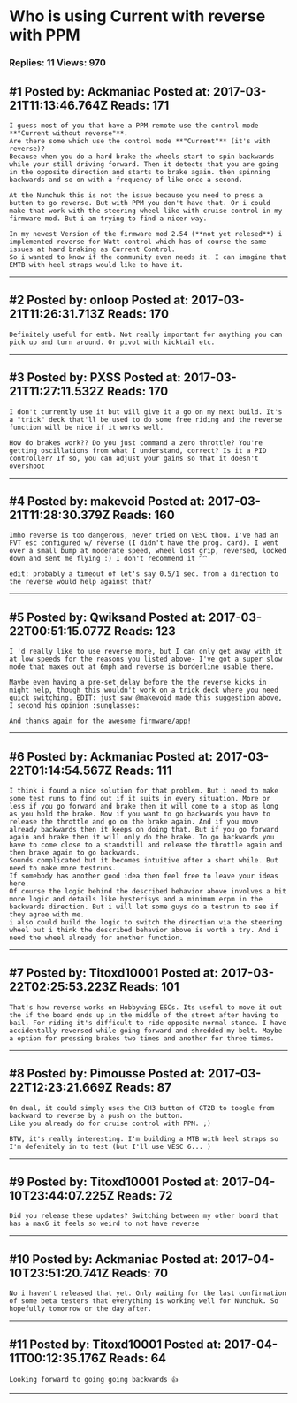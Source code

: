 # Who is using Current with reverse with PPM

### Replies: 11 Views: 970

## \#1 Posted by: Ackmaniac Posted at: 2017-03-21T11:13:46.764Z Reads: 171

```
I guess most of you that have a PPM remote use the control mode **"Current without reverse"**.
Are there some which use the control mode **"Current"** (it's with reverse)?
Because when you do a hard brake the wheels start to spin backwards while your still driving forward. Then it detects that you are going in the opposite direction and starts to brake again. then spinning backwards and so on with a frequency of like once a second.

At the Nunchuk this is not the issue because you need to press a button to go reverse. But with PPM you don't have that. Or i could make that work with the steering wheel like with cruise control in my firmware mod. But i am trying to find a nicer way.

In my newest Version of the firmware mod 2.54 (**not yet relesed**) i implemented reverse for Watt control which has of course the same issues at hard braking as Current Control.
So i wanted to know if the community even needs it. I can imagine that EMTB with heel straps would like to have it.
```

---
## \#2 Posted by: onloop Posted at: 2017-03-21T11:26:31.713Z Reads: 170

```
Definitely useful for emtb. Not really important for anything you can pick up and turn around. Or pivot with kicktail etc.
```

---
## \#3 Posted by: PXSS Posted at: 2017-03-21T11:27:11.532Z Reads: 170

```
I don't currently use it but will give it a go on my next build. It's a "trick" deck that'll be used to do some free riding and the reverse function will be nice if it works well. 

How do brakes work?? Do you just command a zero throttle? You're getting oscillations from what I understand, correct? Is it a PID controller? If so, you can adjust your gains so that it doesn't overshoot
```

---
## \#4 Posted by: makevoid Posted at: 2017-03-21T11:28:30.379Z Reads: 160

```
Imho reverse is too dangerous, never tried on VESC thou. I've had an FVT esc configured w/ reverse (I didn't have the prog. card). I went over a small bump at moderate speed, wheel lost grip, reversed, locked down and sent me flying :) I don't recommend it ^^

edit: probably a timeout of let's say 0.5/1 sec. from a direction to the reverse would help against that?
```

---
## \#5 Posted by: Qwiksand Posted at: 2017-03-22T00:51:15.077Z Reads: 123

```
I 'd really like to use reverse more, but I can only get away with it at low speeds for the reasons you listed above- I've got a super slow mode that maxes out at 6mph and reverse is borderline usable there.

Maybe even having a pre-set delay before the the reverse kicks in might help, though this wouldn't work on a trick deck where you need quick switching. EDIT: just saw @makevoid made this suggestion above, I second his opinion :sunglasses: 

And thanks again for the awesome firmware/app!
```

---
## \#6 Posted by: Ackmaniac Posted at: 2017-03-22T01:14:54.567Z Reads: 111

```
I think i found a nice solution for that problem. But i need to make some test runs to find out if it suits in every situation. More or less if you go forward and brake then it will come to a stop as long as you hold the brake. Now if you want to go backwards you have to release the throttle and go on the brake again. And if you move already backwards then it keeps on doing that. But if you go forward again and brake then it will only do the brake. To go backwards you have to come close to a standstill and release the throttle again and then brake again to go backwards.
Sounds complicated but it becomes intuitive after a short while. But need to make more testruns.
If somebody has another good idea then feel free to leave your ideas here.
Of course the logic behind the described behavior above involves a bit more logic and details like hysterisys and a minimum erpm in the backwards direction. But i will let some guys do a testrun to see if they agree with me.
i also could build the logic to switch the direction via the steering wheel but i think the described behavior above is worth a try. And i need the wheel already for another function.
```

---
## \#7 Posted by: Titoxd10001 Posted at: 2017-03-22T02:25:53.223Z Reads: 101

```
That's how reverse works on Hobbywing ESCs. Its useful to move it out the if the board ends up in the middle of the street after having to bail. For riding it's difficult to ride opposite normal stance. I have accidentally reversed​ while going forward and shredded my belt. Maybe a option for pressing brakes two times and another for three times.
```

---
## \#8 Posted by: Pimousse Posted at: 2017-03-22T12:23:21.669Z Reads: 87

```
On dual, it could simply uses the CH3 button of GT2B to toogle from backward to reverse by a push on the button.
Like you already do for cruise control with PPM. ;)

BTW, it's really interesting. I'm building a MTB with heel straps so I'm defenitely in to test (but I'll use VESC 6... )
```

---
## \#9 Posted by: Titoxd10001 Posted at: 2017-04-10T23:44:07.225Z Reads: 72

```
Did you release these updates? Switching between my other board that has a max6 it feels so weird to not have reverse
```

---
## \#10 Posted by: Ackmaniac Posted at: 2017-04-10T23:51:20.741Z Reads: 70

```
No i haven't released that yet. Only waiting for the last confirmation of some beta testers that everything is working well for Nunchuk. So hopefully tomorrow or the day after.
```

---
## \#11 Posted by: Titoxd10001 Posted at: 2017-04-11T00:12:35.176Z Reads: 64

```
Looking forward to going going backwards 👍
```

---
